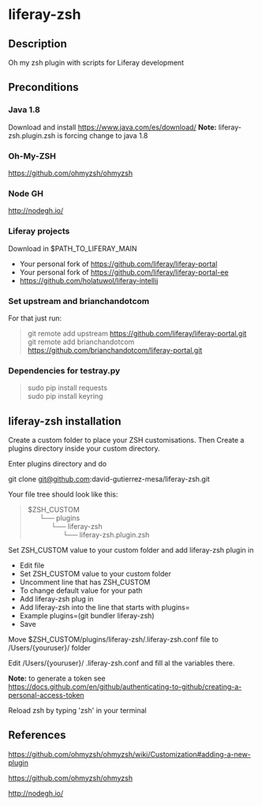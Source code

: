 # liferay-zsh
## Description
Oh my zsh plugin with scripts for Liferay development

## Preconditions

### Java 1.8
Download and install https://www.java.com/es/download/
**Note:** liferay-zsh.plugin.zsh is forcing change to java 1.8

### Oh-My-ZSH
https://github.com/ohmyzsh/ohmyzsh

### Node GH
http://nodegh.io/

### Liferay projects
Download in $PATH_TO_LIFERAY_MAIN
* Your personal fork of https://github.com/liferay/liferay-portal
* Your personal fork of https://github.com/liferay/liferay-portal-ee
* https://github.com/holatuwol/liferay-intellij

### Set upstream and brianchandotcom
For that just run:
> git remote add upstream https://github.com/liferay/liferay-portal.git <br/>
> git remote add brianchandotcom https://github.com/brianchandotcom/liferay-portal.git

### Dependencies for testray.py
> sudo pip install requests<br/>
> sudo pip install keyring

## liferay-zsh installation

Create a custom folder to place your ZSH customisations. Then Create a plugins directory inside your custom directory.

Enter plugins directory and do

git clone git@github.com:david-gutierrez-mesa/liferay-zsh.git

Your file tree should look like this:
> $ZSH_CUSTOM<br/>
> &nbsp;&nbsp;&nbsp;&nbsp;&nbsp;&nbsp;└── plugins<br/>
> &nbsp;&nbsp;&nbsp;&nbsp;&nbsp;&nbsp;&nbsp;&nbsp;&nbsp;&nbsp;&nbsp;&nbsp;└── liferay-zsh<br/>
> &nbsp;&nbsp;&nbsp;&nbsp;&nbsp;&nbsp;&nbsp;&nbsp;&nbsp;&nbsp;&nbsp;&nbsp;&nbsp;&nbsp;&nbsp;&nbsp;&nbsp;&nbsp;└── liferay-zsh.plugin.zsh

Set ZSH_CUSTOM value to your custom folder and add liferay-zsh plugin in
* Edit file 
* Set ZSH_CUSTOM value to your custom folder
* Uncomment line that has ZSH_CUSTOM
* To change default value for your path
* Add liferay-zsh plug in
* Add liferay-zsh into the line that starts with plugins=
* Example plugins=(git bundler liferay-zsh)
* Save

Move $ZSH_CUSTOM/plugins/liferay-zsh/.liferay-zsh.conf file to /Users/{youruser}/ folder

Edit /Users/{youruser}/ .liferay-zsh.conf and fill al the variables there.

**Note:** to generate a token see https://docs.github.com/en/github/authenticating-to-github/creating-a-personal-access-token

Reload zsh by typing 'zsh' in your terminal

## References
https://github.com/ohmyzsh/ohmyzsh/wiki/Customization#adding-a-new-plugin

https://github.com/ohmyzsh/ohmyzsh

http://nodegh.io/